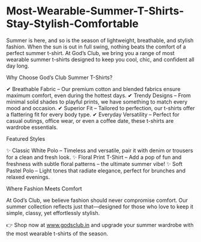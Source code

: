 # Most-Wearable-Summer-T-Shirts-Stay-Stylish-Comfortable

Summer is here, and so is the season of lightweight, breathable, and stylish fashion. When the sun is out in full swing, nothing beats the comfort of a perfect summer t-shirt. At God’s Club, we bring you a range of most wearable summer t-shirts designed to keep you cool, chic, and confident all day long.

Why Choose God’s Club Summer T-Shirts?

✔ Breathable Fabric – Our premium cotton and blended fabrics ensure maximum comfort, even during the hottest days.
✔ Trendy Designs – From minimal solid shades to playful prints, we have something to match every mood and occasion.
✔ Superior Fit – Tailored to perfection, our t-shirts offer a flattering fit for every body type.
✔ Everyday Versatility – Perfect for casual outings, office wear, or even a coffee date, these t-shirts are wardrobe essentials.

Featured Styles

✨ Classic White Polo – Timeless and versatile, pair it with denim or trousers for a clean and fresh look.
✨ Floral Print T-Shirt – Add a pop of fun and freshness with subtle floral patterns – the ultimate summer vibe!
✨ Soft Pastel Polo – Light tones that radiate elegance, perfect for brunches and relaxed evenings.

Where Fashion Meets Comfort

At God’s Club, we believe fashion should never compromise comfort. Our summer collection reflects just that—designed for those who love to keep it simple, classy, yet effortlessly stylish.

👉 Shop now at www.godsclub.in
 and upgrade your summer wardrobe with the most wearable t-shirts of the season.
